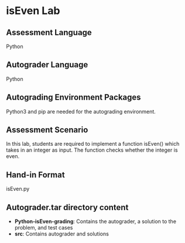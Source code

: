 <h1>isEven Lab</h1>

<h2>Assessment Language</h2>
Python

<h2>Autograder Language</h2>
Python

<h2>Autograding Environment Packages</h2>
Python3 and pip are needed for the autograding environment.

<h2>Assessment Scenario</h2>
In this lab, students are required to implement a function isEven() 
which takes in an integer as input.
The function checks whether the integer is even.

<h2>Hand-in Format</h2>
isEven.py

<h2>Autograder.tar directory content</h2>

- **Python-isEven-grading**: Contains the autograder, a solution to the problem, and test cases
- **src**: Contains autograder and solutions
